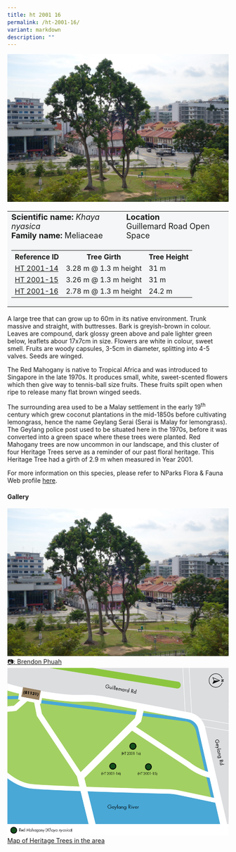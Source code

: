 ```yaml
---
title: ht 2001 16
permalink: /ht-2001-16/
variant: markdown
description: ""
---
```

<div class="isomer-image-wrapper">
<img src="/images/Heritage_trees_photos/khanya_ht2001-14-15-16_habit.jpg"> 
</div><table style="minWidth: 100px; font-size: 18px; background: #F4F6F7">
<tbody><tr>
<td rowspan="1" colspan="1">
<strong>Scientific name:</strong> <em>Khaya nyasica</em>  
<br><strong>Family name: </strong>Meliaceae
</td>
<td rowspan="1" colspan="1">
<strong>Location</strong>
<br>Guillemard Road Open Space
</td>
</tr>
<tr><td rowspan="1" colspan="3">
<table style="minWidth: 100px; font-size: 16px;">
<tbody>
<tr>
 <th>Reference ID</th>
 <th>Tree Girth</th>
 <th>Tree Height</th>
</tr>
<tr>
 <td><a href="https://www.onemap.gov.sg/?lat=1.314695000000055&amp;lng=103.89240499999623">HT 2001-14</a></td>
 <td>3.28 m @ 1.3 m height</td>
 <td>31 m</td>
</tr>
<tr>
 <td><a href="https://www.onemap.gov.sg/?lat=1.3146979999978112&amp;lng=103.89251600000291">HT 2001-15</a></td>
 <td>3.26 m @ 1.3 m height</td>
 <td>31 m</td>
</tr>
<tr>
	<td><a href="https://www.onemap.gov.sg/?lat=1.3147479999978293&amp;lng=103.89245000000368">HT 2001-16</a></td>
 <td>2.78 m @ 1.3 m height</td>
 <td>24.2 m</td>
</tr></tbody>
</table>
</td></tr></tbody></table>
<p>A large tree that can grow up to 60m in its native environment. Trunk massive and straight, with buttresses. Bark is greyish-brown in colour. Leaves are compound, dark glossy green above and pale lighter green below, leaflets abour 17x7cm in size. Flowers are white in colour, sweet smell. Fruits are woody capsules, 3-5cm in diameter, splitting into 4-5 valves. Seeds are winged.</p>
  
<p>The Red Mahogany is native to Tropical Africa and was introduced to Singapore in the late 1970s. It produces small, white, sweet-scented flowers which then give way to tennis-ball size fruits. These fruits spilt open when ripe to release many flat brown winged seeds.</p>

<p>The surrounding area used to be a Malay settlement in the early 19<sup>th</sup> century which grew coconut plantations in the mid-1850s before cultivating lemongrass, hence the name Geylang Serai (Serai is Malay for lemongrass). The Geylang police post used to be situated here in the 1970s, before it was converted into a green space where these trees were planted. Red Mahogany trees are now uncommon in our landscape, and this cluster of four Heritage Trees serve as a reminder of our past floral heritage. This Heritage Tree had a girth of 2.9 m when measured in Year 2001.</p>
	
<p>For more information on this species, please refer to NParks Flora &amp; Fauna Web profile <a href="https://www.nparks.gov.sg/florafaunaweb/flora/7/2/7256">here</a>.</p>

<h4><b>Gallery</b></h4>
<div class="isomer-card-grid">
<a href="/images/Heritage_trees_photos/khanya_ht2001-14-15-16_habit.jpg" class="isomer-card">
<div class="isomer-card-image">
<div class="isomer-image-wrapper"><img src="/images/Heritage_trees_photos/khanya_ht2001-14-15-16_habit.jpg"></div></div>
	<div class="isomer-card-body"><div class="isomer-card-description">📷: Brendon Phuah</div></div></a>

<a href="/images/Heritage_trees_photos/HTmap_GROS.png" class="isomer-card">
<div class="isomer-card-image">
<div class="isomer-image-wrapper"><img src="/images/Heritage_trees_photos/HTmap_GROS.png"></div></div>
<div class="isomer-card-body"><div class="isomer-card-description">Map of Heritage Trees in the area</div></div></a></div>